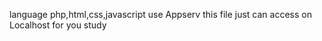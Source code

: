 language
php,html,css,javascript
use Appserv 
this file just can access on Localhost for you study 
